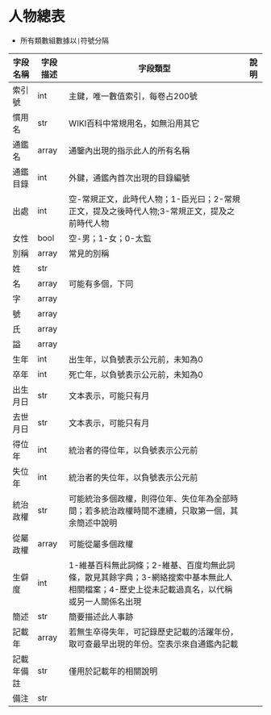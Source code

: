 # 人物總表

- 所有類數組數據以`|`符號分隔

字段名稱|字段描述|字段類型|說明
--|--|--|--
索引號|int|主鍵，唯一數值索引，每卷占200號
慣用名|str|WIKI百科中常規用名，如無沿用其它
通鑑名|array|通鑒內出現的指示此人的所有名稱
通鑑目錄|int|外鍵，通鑑內首次出現的目錄編號
出處|int|空-常規正文，此時代人物；1-臣光曰；2-常規正文，提及之後時代人物;3-常規正文，提及之前時代人物
女性|bool|空-男；1-女；0-太監
別稱|array|常見的別稱
姓|str|
名|array|可能有多個，下同
字|array|
號|array|
氏|array|
謚|array|
生年|int|出生年，以負號表示公元前，未知為0
卒年|int|死亡年，以負號表示公元前，未知為0
出生月日|str|文本表示，可能只有月
去世月日|str|文本表示，可能只有月
得位年|int|統治者的得位年，以負號表示公元前
失位年|int|統治者的失位年，以負號表示公元前
統治政權|str|可能統治多個政權，則得位年、失位年為全部時間；若多統治政權時間不連續，只取第一個，其余簡述中說明
從屬政權|array|可能從屬多個政權
生僻度|int|1-維基百科無此詞條；2-維基、百度均無此詞條，散見其餘字典；3-網絡搜索中基本無此人相關檔案；4-歷史上從未記載過真名，以代稱或另一人關係名出現
簡述|str|簡要描述此人事跡
記載年|array|若無生卒得失年，可記錄歷史記載的活躍年份，取可查最早出現的年份。空表示來自通鑑內記載
記載年備註|str|僅用於記載年的相關說明
備注|str|
